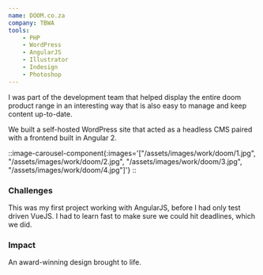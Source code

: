 ```yaml
---
name: DOOM.co.za
company: TBWA
tools: 
    - PHP
    - WordPress
    - AngularJS
    - Illustrator
    - Indesign
    - Photoshop
---
```

I was part of the development team that helped display the entire doom product range in an interesting way that is also easy to manage and keep content up-to-date.

We built a self-hosted WordPress site that acted as a headless CMS paired with a frontend built in Angular 2.

::image-carousel-component{:images='["/assets/images/work/doom/1.jpg", "/assets/images/work/doom/2.jpg", "/assets/images/work/doom/3.jpg", "/assets/images/work/doom/4.jpg"]'}
::

### Challenges

This was my first project working with AngularJS, before I had only test driven VueJS. I had to learn fast to make sure we could hit deadlines, which we did.

### Impact

An award-winning design brought to life.